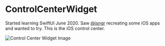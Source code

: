 # ControlCenterWidget

Started learning SwiftUI June 2020. Saw [@jsngr](https://twitter.com/jsngr/) recreating some iOS apps and wanted to try. This is the iOS control center.

![Control Center Widget Image](https://i.ibb.co/BfmWLJS/mockup.png)
